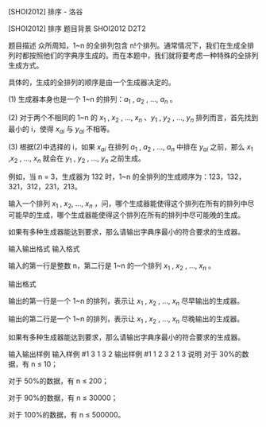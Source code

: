 



[SHOI2012] 排序 - 洛谷














[SHOI2012] 排序
题目背景
SHOI2012 D2T2

题目描述
众所周知，1~n 的全排列包含 n!个排列。通常情况下，我们在生成全排列时都按照他们的字典序生成的。而在本题中，我们就将要考虑一种特殊的全排列生成方式。

具体的，生成的全排列的顺序是由一个生成器决定的。

(1) 生成器本身也是一个 1~n 的排列：$a_1$ , $a_2$ , …, $a_n$ 。

(2) 对于两个不相同的 1~n 的 $x_1$ , $x_2$ , …, $x_n$ 、$y_1$ , $y_2$ , …, $y_n$ 排列而言，首先找到最小的 i，使得 $x_{ai}$ 与 $y_{ai}$ 不相等。

(3) 根据(2)中选择的 i，如果 $x_{ai}$ 在排列 $a_1$ , $a_2$ , …, $a_n$ 中排在 $y_{ai}$ 之前，那么 $x_1$ ,$x_2$ , …, $x_n$ 就会在 $y_1$ , $y_2$ , …, $y_n$ 之前生成。

例如，当 n = 3，生成器为 132 时，1~n 的全排列的生成顺序为：123，132，321，312，231，213。

输入一个排列 $x_1$ , $x_2$, …, $x_n$ ，问，哪个生成器能使得这个排列在所有的排列中尽可能早的生成，哪个生成器能使得这个排列在所有的排列中尽可能晚的生成。

如果有多种生成器能达到要求，那么请输出字典序最小的符合要求的生成器。

输入输出格式
输入格式

输入的第一行是整数 n，第二行是 1~n 的一个排列 $x_1$ , $x_2$ , …, $x_n$ 。

输出格式

输出的第一行是一个 1~n 的排列，表示让 $x_1$ , $x_2$ , …, $x_n$ 尽早输出的生成器。

输出的第二行是一个 1~n 的排列，表示让 $x_1$ , $x_2$ , …, $x_n$ 尽晚输出的生成器。

如果有多种生成器能达到要求，那么请输出字典序最小的符合要求的生成器。

输入输出样例
输入样例 #1
3
1 3 2
输出样例 #1
1 2 3
2 1 3
说明
对于 30%的数据，有 n ≤ 10；

对于 50%的数据，有 n ≤ 200；

对于 90%的数据，有 n ≤ 30000；

对于 100%的数据，有 n ≤ 500000。







